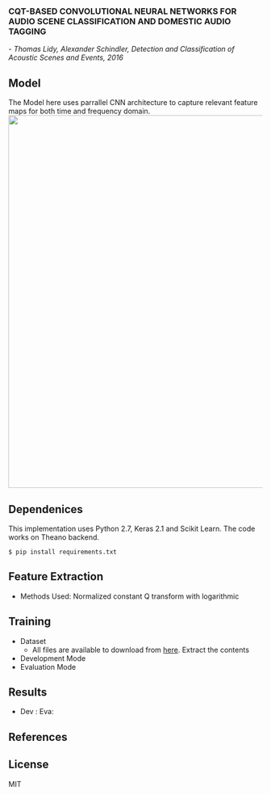 <h3> CQT-BASED CONVOLUTIONAL NEURAL NETWORKS FOR AUDIO SCENE CLASSIFICATION AND DOMESTIC AUDIO TAGGING</h3>

*- Thomas Lidy, Alexander Schindler, Detection and Classification of Acoustic Scenes and Events, 2016*

## Model
The Model here uses parrallel CNN architecture to capture relevant feature maps for both time and frequency domain.
<img src="https://github.com/akshitac8/Summaries/blob/master/Audio_Dcase_CNN_CQT/cqt_cnn.PNG" width="738">

## Dependenices
This implementation uses Python 2.7, Keras 2.1 and Scikit Learn. The code works on Theano backend.
```
$ pip install requirements.txt
```
## Feature Extraction

- Methods Used: Normalized constant Q transform with logarithmic


## Training
- Dataset
    - All files are available to download from [here](http://www.cs.tut.fi/sgn/arg/dcase2016/task-acoustic-scene-classification). Extract the contents 
- Development Mode
- Evaluation Mode

## Results
- Dev :                                                         Eva: 

## References

## License
MIT






